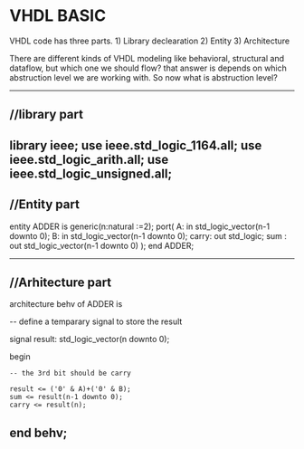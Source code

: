 # VHDL BASIC

VHDL code has three parts. 1) Library declearation 2) Entity 3) Architecture 

There are different kinds of VHDL modeling like behavioral, structural and dataflow, but which one we should flow? that answer is depends on which abstruction level we are working with.
So now what is abstruction level?


-----------------------------------------------------
//library part
-----------------------------------------------------
library ieee;
use ieee.std_logic_1164.all;
use ieee.std_logic_arith.all;
use ieee.std_logic_unsigned.all;
----------------------------------------------------
//Entity part
----------------------------------------------------
entity ADDER is
generic(n:natural :=2);
port(   A: in std_logic_vector(n-1 downto 0);
        B: in std_logic_vector(n-1 downto 0);
    carry: out std_logic;
    sum  : out std_logic_vector(n-1 downto 0)
    );
end ADDER;

----------------------------------------------------
//Arhitecture part
----------------------------------------------------
architecture behv of ADDER is

-- define a temparary signal to store the result

signal result: std_logic_vector(n downto 0);
 
begin					  
 
    -- the 3rd bit should be carry
   
    result <= ('0' & A)+('0' & B);
    sum <= result(n-1 downto 0);
    carry <= result(n);

end behv;
----------------------------------------------------





